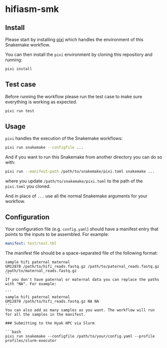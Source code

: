 # hifiasm-smk

## Install

Please start by installing [pixi](https://pixi.sh/latest/) which handles the environment of this Snakemake workflow.

You can then install the `pixi` environment by cloning this repository and running:

```bash
pixi install
```

## Test case

Before running the workflow please run the test case to make sure everything is working as expected.

```bash
pixi run test
```

## Usage

`pixi` handles the execution of the Snakemake workflows:

```bash
pixi run snakemake --configfile ...
```

And if you want to run this Snakemake from another directory you can do so with:

```bash
pixi run --manifest-path /path/to/snakemake/pixi.toml snakemake ...
```

where you update `/path/to/snakemake/pixi.toml` to the path of the `pixi.toml` you cloned.

And in place of `...` use all the normal Snakemake arguments for your workflow.

## Configuration

Your configuration file (e.g. `config.yaml`) should have a manifest entry that points to the inputs to be assembled. For example:

```yaml
manifest: test/test.tbl
```

The manifest file should be a space-separated file of the following format:

````
sample hifi paternal maternal
GM12878 /path/to/hifi_reads.fastq.gz /path/to/paternal_reads.fastq.gz /path/to/maternal_reads.fastq.gz
```
If you don't have paternal or maternal data you can replace the paths with "NA". For example:

```
sample hifi paternal maternal
GM12878 /path/to/hifi_reads.fastq.gz NA NA
```
You can also add as many samples as you want. The workflow will run for all the samples in the manifest.

### Submitting to the Hyak HPC via Slurm

```bash
pixi run snakemake --configfile /path/to/your/config.yaml --profile profiles/slurm-executor
````
